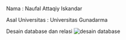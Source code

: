 Nama : Naufal Attaqiy Iskandar

Asal Universitas : Universitas Gunadarma

Desain database dan relasi
![desain database](https://user-images.githubusercontent.com/125994277/227580529-13f8f1ca-01dd-4b95-a0da-c64cf0a5374a.png)
